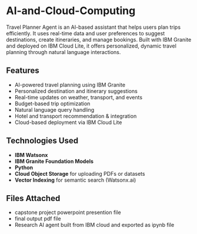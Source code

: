 # AI-and-Cloud-Computing
Travel Planner Agent is an AI-based assistant that helps users plan trips efficiently. It uses real-time data and user preferences to suggest destinations, create itineraries, and manage bookings. Built with IBM Granite and deployed on IBM Cloud Lite, it offers personalized, dynamic travel planning through natural language interactions.

## Features

- AI-powered travel planning using IBM Granite 
- Personalized destination and itinerary suggestions
- Real-time updates on weather, transport, and events  
- Budget-based trip optimization  
- Natural language query handling
- Hotel and transport recommendation & integration
- Cloud-based deployment via IBM Cloud Lite

## Technologies Used

- **IBM Watsonx**  
- **IBM Granite Foundation Models**  
- **Python** 
- **Cloud Object Storage** for uploading PDFs or datasets  
- **Vector Indexing** for semantic search (Watsonx.ai)
  
## Files Attached

- capstone project powerpoint presention file
- final output pdf file
- Research AI agent built from IBM cloud and exported as ipynb file

